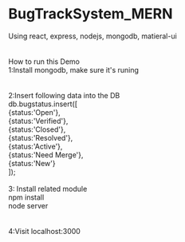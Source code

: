 # BugTrackSystem_MERN<br />
Using react, express, nodejs, mongodb, matieral-ui<br />
<br /><br />
How to run this Demo<br />
1:Install mongodb, make sure it's runing<br />
<br />
<br />
2:Insert following data into the DB<br />
db.bugstatus.insert([<br />
  {status:'Open'},<br />
  {status:'Verified'},<br />
  {status:'Closed'},<br />
  {status:'Resolved'},<br />
  {status:'Active'},<br />
  {status:'Need Merge'},<br />
  {status:'New'}<br />
]);
<br />
<br />
3: Install related module
<br /> 
npm install
<br />
node server
<br />
<br />
<br />
4:Visit localhost:3000<br />